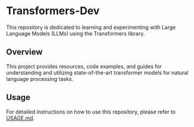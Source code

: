# Transformers-Dev

This repository is dedicated to learning and experimenting with Large Language Models (LLMs) using the Transformers library.

## Overview
This project provides resources, code examples, and guides for understanding and utilizing state-of-the-art transformer models for natural language processing tasks.

## Usage
For detailed instructions on how to use this repository, please refer to [USAGE.md](./USAGE.md).

